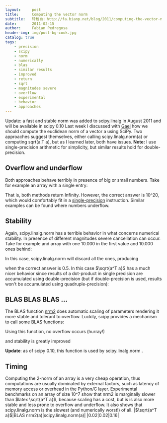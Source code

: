 ```yaml
---
layout:     post
title:      Computing the vector norm
subtitle:   转载自：http://fa.bianp.net/blog/2011/computing-the-vector-norm/
date:       2011-02-15
author:     Fabian Pedregosa
header-img: img/post-bg-cook.jpg
catalog: true
tags:
    - precision
    - scipy
    - norm
    - numerically
    - blas
    - similar results
    - improved
    - return
    - sqrt
    - magnitudes severe
    - overflow
    - experimental
    - behavior
    - approaches
---
```


Update: a fast and stable norm was added to scipy.linalg in August
2011 and will be available in scipy 0.10 Last week I discussed with
[Gael](http://gael-varoquaux.info/blog) how we should compute the euclidean norm of a vector a using
SciPy. Two approaches suggest themselves, either calling
scipy.linalg.norm(a) or computing sqrt(a.T a), but as I learned later,
both have issues. **Note:** I use single-precision arithmetic for
simplicity, but similar results hold for double-precision.

## Overflow and underflow

Both approaches behave terribly in presence of big or small numbers.
Take for example an array with a single entry:

That is, both methods return Infinity. However, the correct answer is
10^20, which would comfortably fit in a [single-precision](http://en.wikipedia.org/wiki/Single_precision_floating-point_format)
instruction. Similar examples can be found where numbers underflow.

## Stability

Again, scipy.linalg.norm has a terrible behavior in what concerns
numerical stability. In presence of different magnitudes severe
cancellation can occur. Take for example and array with one 10.000 in
the first value and 10.000 ones behind:

In this case, scipy.linalg.norm will discard all the ones, producing

when the correct answer is 0.5. In this case $\sqrt{a^T a}$ has a much
nicer behavior since results of a dot-product in single precision are
accumulated using double-precision (but if double-precision is used,
results won't be accumulated using quadruple-precision):

## BLAS BLAS BLAS ...

The BLAS function [nrm2](http://www.netlib.org/blas/snrm2.f) does automatic scaling of parameters rendering
it more stable and tolerant to overflow. Luckily, scipy provides a
mechanism to call some BLAS functions:

Using this function, no overflow occurs (hurray!)

and stability is greatly improved

**Update**: as of scipy 0.10, this function is used by scipy.linalg.norm .

## Timing

Computing the 2-norm of an array is a very cheap operation, thus
computations are usually dominated by external factors, such as latency
of memory access or overhead in the Python/C layer. Experimental
benchmarks on an array of size 10^7 show that nrm2 is marginally slower
than $latex \sqrt{a^T a}$, because scaling has a cost, but is is also
more stable and less prone to overflow and underflow. It also shows that
scipy.linalg.norm is the slowest (and numerically worst!) of all.
|$\sqrt{a^T a}$|BLAS nrm2(a)|scipy.linalg.norm(a)|
|0.02|0.02|0.16|
